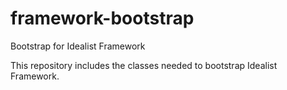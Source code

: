 framework-bootstrap
===================

Bootstrap for Idealist Framework

This repository includes the classes needed to bootstrap Idealist Framework.